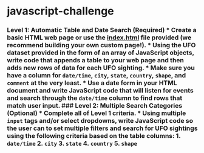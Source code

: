 # javascript-challenge
### Level 1: Automatic Table and Date Search (Required)  * Create a basic HTML web page or use the [index.html](StarterCode/index.html) file provided (we recommend building your own custom page!).  * Using the UFO dataset provided in the form of an array of JavaScript objects, write code that appends a table to your web page and then adds new rows of data for each UFO sighting.    * Make sure you have a column for `date/time`, `city`, `state`, `country`, `shape`, and `comment` at the very least.  * Use a date form in your HTML document and write JavaScript code that will listen for events and search through the `date/time` column to find rows that match user input.  ### Level 2: Multiple Search Categories (Optional)  * Complete all of Level 1 criteria.  * Using multiple `input` tags and/or select dropdowns, write JavaScript code so the user can to set multiple filters and search for UFO sightings using the following criteria based on the table columns:    1. `date/time`   2. `city`   3. `state`   4. `country`   5. `shape`
